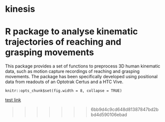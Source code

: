 # kinesis
R package to analyse kinematic trajectories of reaching and grasping movements
=======
This package provides a set of functions to preprocess 3D human kinematic data, such as motion capture recordings of reaching and grasping movements. The package has been specifically developed using positional data from readouts of an Optotrak Certus and a HTC Vive.  
```{r, setup, include=FALSE}
knitr::opts_chunk$set(fig.width = 8, collapse = TRUE)
```

[test link](/tutorials/test.md)
>>>>>>> 6bb9d4c9cd648d81387847bd2bbd4d590106ebad
